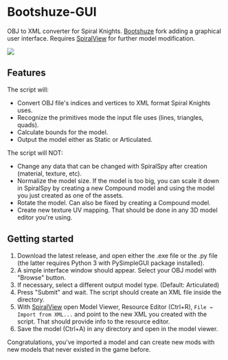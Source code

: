 # Bootshuze-GUI
OBJ to XML converter for Spiral Knights. [Bootshuze](https://github.com/Puzovoz/Bootshuze) fork adding a graphical user interface.
Requires [SpiralView](https://github.com/lucas-allegri/spiralview/releases) for further model modification.

<img src="https://cdn.discordapp.com/attachments/594154423744200714/836598434180890624/unknown.png">

## Features

The script will:
  - Convert OBJ file's indices and vertices to XML format Spiral Knights uses.
  - Recognize the primitives mode the input file uses (lines, triangles, quads).
  - Calculate bounds for the model.
  - Output the model either as Static or Articulated.
 
The script will NOT:
  - Change any data that can be changed with SpiralSpy after creation (material, texture, etc).
  - Normalize the model size. If the model is too big, you can scale it down in SpiralSpy by creating a new Compound model and using the model you just created as one of the assets.
  - Rotate the model. Can also be fixed by creating a Compound model.
  - Create new texture UV mapping. That should be done in any 3D model editor you're using.
  
## Getting started
  1. Download the latest release, and open either the .exe file or the .py file (the latter requires Python 3 with PySimpleGUI package installed).
  1. A simple interface window should appear. Select your OBJ model with "Browse" button.
  1. If necessary, select a different output model type. (Default: Articulated)
  1. Press "Submit" and wait. The script should create an XML file inside the directory.
  1. With [SpiralView](https://github.com/lucas-allegri/spiralview/releases) open Model Viewer, Resource Editor (Ctrl+R), `File → Import from XML...` and point to the new XML you created with the script. That should provide info to the resource editor.
  1. Save the model (Ctrl+A) in any directory and open in the model viewer.
  
  Congratulations, you've imported a model and can create new mods with new models that never existed in the game before.
